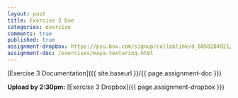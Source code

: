 ```yaml
---
layout: post
title: Exercise 3 Due
categories: exercise
comments: true
published: true
assignment-dropbox: https://psu.box.com/signup/collablink/d_6058204921/115199876a709b
assignment-doc: /exercises/maya-texturing.html
---
```


[Exercise 3 Documentation]({{ site.baseurl }}/{{ page.assignment-doc }})

**Upload by 2:30pm:** [Exercise 3 Dropbox]({{ page.assignment-dropbox }})
